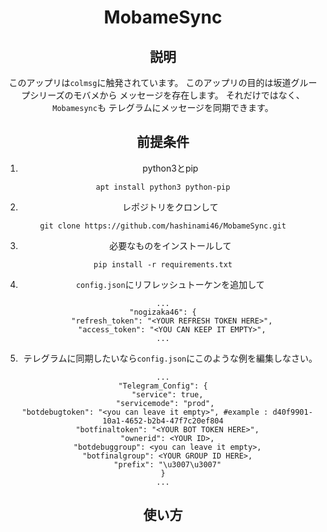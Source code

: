<div align="center">
  <h1><strong>MobameSync</strong></h1>
<div>

## 説明

このアップリは`colmsg`に触発されています。 
このアップリの目的は坂道グループシリーズのモバメから
メッセージを存在します。 それだけではなく、`Mobamesync`も
テレグラムにメッセージを同期できます。 

## 前提条件

1. python3とpip
```shell script
apt install python3 python-pip
```

2. レポジトリをクロンして
  ```shell script
  git clone https://github.com/hashinami46/MobameSync.git
  ```

3. 必要なものをインストールして
  ```shell script 
  pip install -r requirements.txt
  ```

4. `config.json`にリフレッシュトーケンを追加して
  ```shell script 
  ...
  "nogizaka46": {
      "refresh_token": "<YOUR REFRESH TOKEN HERE>",
      "access_token": "<YOU CAN KEEP IT EMPTY>",
  ...
  ```

5. テレグラムに同期したいなら`config.json`にこのような例を編集しなさい。
  ```shell script
  ...
  "Telegram_Config": {
    "service": true,
    "servicemode": "prod", 
    "botdebugtoken": "<you can leave it empty>", #example : d40f9901-10a1-4652-b2b4-47f7c20ef804
    "botfinaltoken": "<YOUR BOT TOKEN HERE>",
    "ownerid": <YOUR ID>,
    "botdebuggroup": <you can leave it empty>,
    "botfinalgroup": <YOUR GROUP ID HERE>,
    "prefix": "\u3007\u3007"
  }
  ...
  ```

## 使い方
